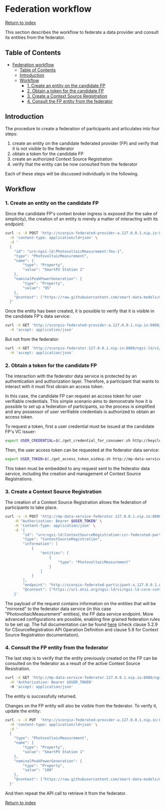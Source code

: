 # Federation workflow

[Return to index](../README.MD)

This section describes the workflow to federate a data provider and consult its entities from the federator.

## Table of Contents

- [Federation workflow](#federation-workflow)
  - [Table of Contents](#table-of-contents)
  - [Introduction](#introduction)
  - [Workflow](#workflow)
    - [1. Create an entity on the candidate FP](#1-create-an-entity-on-the-candidate-fp)
    - [2. Obtain a token for the candidate FP](#2-obtain-a-token-for-the-candidate-fp)
    - [3. Create a Context Source Registration](#3-create-a-context-source-registration)
    - [4. Consult the FP entity from the federator](#4-consult-the-fp-entity-from-the-federator)

## Introduction

The procedure to create a federation of participants and articulates into four steps:

1. create an entity on the candidate federated provider (FP) and verify that it is not visible to the federator
2. obtain a token for the candidate FP
3. create an authorized Context Source Registration
4. verify that the entity can be now consulted from the federator

Each of these steps will be discussed individually in the following.

## Workflow

### 1. Create an entity on the candidate FP

Since the candidate FP's context broker ingress is exposed (for the sake of simplicity), the creation of an entity is merely a matter of interacting with its endpoint:

```bash
curl -s -X POST 'http://scorpio-federated-provider-a.127.0.0.1.nip.io:8080/ngsi-ld/v1/entities' \
  -H 'content-type: application/ld+json' \
  -d '
  {
    "id": "urn:ngsi-ld:PhotovoltaicMeasurement:fms-1",
    "type": "PhotovoltaicMeasurement",
    "name": {
        "type": "Property",
        "value": "SmartPV Station 1"
    },
    "nominalPeakPowerGeneration": {
        "type": "Property",
        "value": "95"
    },
    "@context": ["https://raw.githubusercontent.com/smart-data-models/dataModel.GreenEnergy/master/context.jsonld"]
  }'
```

Once the entity has been created, it is possible to verify that it is visible in the candidate FP's data service:

```bash
curl -X GET 'http://scorpio-federated-provider-a.127.0.0.1.nip.io:8080/ngsi-ld/v1/entities/urn:ngsi-ld:PhotovoltaicMeasurement:fms-1' \
  -H 'accept: application/json'
```

But not from the federator:

```bash
curl -X GET 'http://scorpio-federator.127.0.0.1.nip.io:8080/ngsi-ld/v1/entities/urn:ngsi-ld:PhotovoltaicMeasurement:fms-1' \
  -H 'accept: application/json'
```

### 2. Obtain a token for the candidate FP

The interaction with the federator data service is protected by an authentication and authorization layer. Therefore, a participant that wants to interact with it must first obrain an access token.

In this case, the candidate FP can request an access token for user verifiable credentials. This simple scenario aims to demonstrate how it is possible to set up a federation of participants, so the process is simplified and any possessor of user verifiable credentials is authorized to obtain an access token.

To request a token, first a user credential must be issued at the candidate FP's VC issuer:

```bash
export USER_CREDENTIAL=$(./get_credential_for_consumer.sh http://keycloak-federated-provider-a.127.0.0.1.nip.io:8080 user-credential); echo ${USER_CREDENTIAL}
```

Then, the user access token can be requested at the federator data service:

```bash
export USER_TOKEN=$(./get_access_token_oid4vp.sh http://mp-data-service-federator.127.0.0.1.nip.io:8080 $USER_CREDENTIAL user ../wallet); echo ${USER_TOKEN}
```

This token must be embedded to any request sent to the federator data service, including the creation and management of Context Source Registrations.

### 3. Create a Context Source Registration

The creation of a Context Source Registration allows the federation of participants to take place.

```bash
curl -s -X POST 'http://mp-data-service-federator.127.0.0.1.nip.io:8080/ngsi-ld/v1/csourceRegistrations' \
    -H "Authorization: Bearer $USER_TOKEN" \
    -H 'Content-Type: application/json' \
    -d '{
        "id": "urn:ngsi-ld:ContextSourceRegistration:csr-federated-participant-a",
        "type": "ContextSourceRegistration",
        "information": [
            {
                "entities": [
                    {
                        "type": "PhotovoltaicMeasurement"
                    }
                ]
            }
        ],
        "endpoint": "http://scorpio-federated-participant-a.127.0.0.1.nip.io:8080",
        "@context": ["https://uri.etsi.org/ngsi-ld/v1/ngsi-ld-core-context-v1.7.jsonld"]
    }'
```

The payload of the request contains information on the entities that will be "mirrored" to the federator data service (in this case "PhotovoltaicMeasurement" entities), the FP data service endpoint. More advanced configurations are possible, enabling fine grained federation rules to be set up. The full documentation can be found [here](https://www.etsi.org/deliver/etsi_gs/CIM/001_099/009/01.06.01_60/gs_CIM009v010601p.pdf) (check clause 5.2.9 for CSourceRegistration API Operation Definition and clause 5.9 for Context Source Registration documentation).

### 4. Consult the FP entity from the federator

The last step is to verify that the entity previously created on the FP can be consulted on the federator as a result of the active Context Source Resistration.

```bash
curl -X GET 'http://mp-data-service-federator.127.0.0.1.nip.io:8080/ngsi-ld/v1/entities/urn:ngsi-ld:PhotovoltaicMeasurement:fms-1' \
  -H 'Authorization: Bearer $USER_TOKEN'
  -H 'accept: application/json'
```

The entity is successfully returned.

Changes on the FP entity will also be visible from the federator. To verify it, update the entity:

```bash
curl -s -X PUT  'http://scorpio-federated-provider-a.127.0.0.1.nip.io:8080/ngsi-ld/v1/entities/urn:ngsi-ld:PhotovoltaicMeasurement:fms-1' \
  -H 'content-type: application/ld+json' \
  -d '
  {
    "type": "PhotovoltaicMeasurement",
    "name": {
        "type": "Property",
        "value": "SmartPV Station 1"
    },
    "nominalPeakPowerGeneration": {
        "type": "Property",
        "value": "100"
    },
    "@context": ["https://raw.githubusercontent.com/smart-data-models/dataModel.GreenEnergy/master/context.jsonld"]
  }'
```

And then repeat the API call to retrieve it from the federator.

[Return to index](../README.MD)
